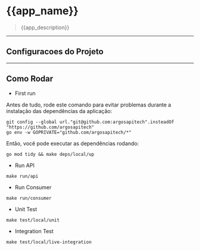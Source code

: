# {{app_name}}

> {{app_description}}

---

## Configuracoes do Projeto

---

## Como Rodar

- First run

Antes de tudo, rode este comando para evitar problemas durante a instalação das dependências da aplicação:
```
git config --global url."git@github.com:argosapitech".insteadOf "https://github.com/argosapitech"
go env -w GOPRIVATE="github.com/argosapitech/*"
```

Então, você pode executar as dependências rodando:

```
go mod tidy && make deps/local/up
```

- Run API

```
make run/api
```

- Run Consumer

```
make run/consumer
```
- Unit Test
```
make test/local/unit
```
- Integration Test
```
make test/local/live-integration
```